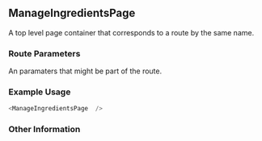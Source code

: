 ## ManageIngredientsPage
A top level page container that corresponds to a route by the same name.

### Route Parameters
An paramaters that might be part of the route.

### Example Usage

```js
<ManageIngredientsPage  />
```


### Other Information
